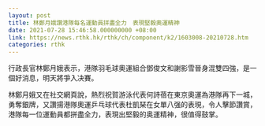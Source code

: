 ```yaml
---
layout: post
title: 林鄭月娥讚港隊每名運動員拼盡全力　表現堅毅奧運精神
date: 2021-07-28 15:46:58.000000000 +08:00
link: https://news.rthk.hk/rthk/ch/component/k2/1603008-20210728.htm
categories: rthk
---
```


行政長官林鄭月娥表示，港隊羽毛球奧運組合鄧俊文和謝影雪晉身混雙四強，是一個好消息，明天將爭入决賽。

林鄭月娥又在社交網頁說，熱烈祝賀游泳代表何詩蓓在東京奧運為港隊再下一城，勇奪銀牌，又讚揚港隊奧運乒乓球代表杜凱琹在女單八强的表現，令人擊節讚賞，港隊每一位運動員都拼盡全力，表現出堅毅的奥運精神，很值得鼓掌。

